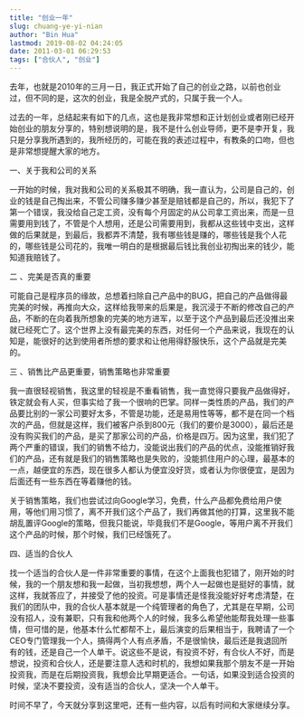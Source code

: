 ```yaml
---
title: "创业一年"
slug: chuang-ye-yi-nian
author: "Bin Hua"
lastmod: 2019-08-02 04:24:05
date: 2011-03-01 06:29:53
tags: ["合伙人", "创业"]
---
```


去年，也就是2010年的三月一日，我正式开始了自己的创业之路，以前也创业过，但不同的是，这次的创业，我是全脱产式的，只属于我一个人。

过去的一年，总结起来有如下的几点，这也是我非常想和正计划创业或者刚已经开始创业的朋友分享的，特别想说明的是，我不是什么创业导师，更不是李开复，我只是分享我所遇到的，我所经历的，可能在我的表述过程中，有教条的口吻，但也是非常想提醒大家的地方。

一、关于我和公司的关系

一开始的时候，我对我和公司的关系极其不明确，我一直认为，公司是自己的，创业的钱是自己掏出来，不管公司赚多赚少甚至是赔钱都是自己的，所以，我犯下了第一个错误，我没给自己定工资，没有每个月固定的从公司拿工资出来，而是一旦需要用到钱了，不管是个人想用，还是公司需要用到，我都从这些钱中支出，这样做的后果就是，到最后，我都弄不清楚，我有哪些钱是赚的，哪些钱是我个人花的，哪些钱是公司花的，我唯一明白的是根据最后钱比我创业初掏出来的钱少，能知道我赔钱了。

二 、完美是否真的重要

可能自己是程序员的缘故，总想着扫除自己产品中的BUG，把自己的产品做得最完美的时候，再推向大众，这样给我带来的后果是，我沉浸于不断的修改自己的产品，不断的在向着我所想象的完美的地方进军，以至于这个产品到最后还没推出来就已经死亡了。这个世界上没有最完美的东西，对任何一个产品来说，我现在的认知是，能很好的达到使用者所想的要求和让他用得舒服快乐，这个产品就是完美的。

三 、销售比产品更重要，销售策略也非常重要

我一直很轻视销售，我这里的轻视是不重看销售，我一直觉得只要我产品做得好，铁定就会有人买，但事实给了我一个很响的巴掌。同样一类性质的产品，我们的产品要比别的一家公司要好太多，不管是功能，还是易用性等等，都不是在同一个档次的产品，但就是这样，我们被客户杀到800元（我们的要价是3000），最后还是没有购买我们的产品，是买了那家公司的产品，价格是四万。因为这里，我们犯了两个严重的错误，我们的销售不给力，没能说出我们的产品的优点，没能推销好我们的产品，还有就是我们的销售策略也是失败的，没能抓住用户的心理，最基本的一点，越便宜的东西，现在很多人都认为便宜没好货，或者认为你很便宜，是因为后面还有一些东西在等着赚他的钱。

关于销售策略，我们也尝试过向Google学习，免费，什么产品都免费给用户使用，等他们用习惯了，离不开我们这个产品了，我们再做其他的打算，这里我不能胡乱置评Google的策略，但我只能说，毕竟我们不是Google，等用户离不开我们这个产品的时候，那个时候，我们已经饿死了。

四、适当的合伙人

找一个适当的合伙人是一件非常重要的事情，在这个上面我也犯错了，刚开始的时候，我的一个朋友想和我一起做，当初我想想，两个人一起做也是挺好的事情，就这样，我就答应了，并接受了他的投资。可是事情还是怪我没能好好考虑清楚，在我们的团队中，我的合伙人基本就是一个纯管理者的角色了，尤其是在早期，公司没有招人，没有兼职，只有我和他两个人的时候，我多么希望他能帮我处理一些事情，但可惜的是，他基本什么忙都帮不上，最后演变的后果相当于，我聘请了一个CEO专门管理我一个人，搞得两个人有点矛盾，不是很愉快，最后还是我退回所有的钱，还是自己一个人单干。说这些不是说，有投资不好，有合伙人不好，而是想说，投资和合伙人，还是要注意人选和时机的，我想如果我那个朋友不是一开始投资我，而是在后期投资我，我想会比早期更适合。一句话，如果没到适合投资的时候，坚决不要投资，没有适当的合伙人，坚决一个人单干。

时间不早了，今天就分享到这里吧，还有一些内容，以后有时间和大家继续分享。

